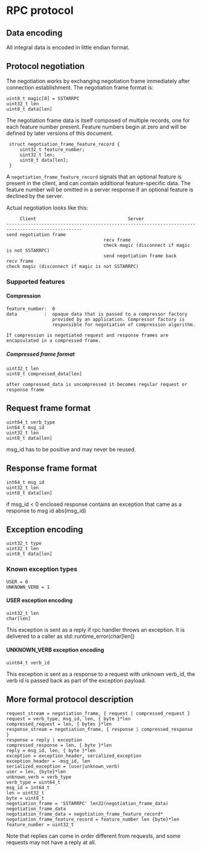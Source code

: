 # RPC protocol

## Data encoding

All integral data is encoded in little endian format.

## Protocol negotiation

The negotiation works by exchanging negotiation frame immediately after connection establishment. The negotiation frame format is:
    
    uint8_t magic[8] = SSTARRPC
    uint32_t len
    uint8_t data[len]

The negotiation frame data is itself composed of multiple records, one for each feature number present.  Feature numbers begin at zero and will be defined by later versions of this document.


     struct negotiation_frame_feature_record {
         uint32_t feature_number;
         uint32_t len;
         uint8_t data[len];
     }

A `negotiation_frame_feature_record` signals that an optional feature is present in the client, and can contain additional feature-specific data.  The feature number will be omitted in a server response if an optional feature is declined by the server.
    
Actual negotiation looks like this:
    
         Client                                  Server
    --------------------------------------------------------------------------------------------------
    send negotiation frame
                                        recv frame
                                        check magic (disconnect if magic is not SSTARRPC)
                                        send negotiation frame back
    recv frame
    check magic (disconnect if magic is not SSTARRPC)

### Supported features

#### Compression
    feature_number:  0
    data          :  opaque data that is passed to a compressor factory
                     provided by an application. Compressor factory is
                     responsible for negotiation of compression algorithm.

    If compression is negotiated request and response frames are encapsulated in a compressed frame.

##### Compressed frame format
    uint32_t len
    uint8_t compressed_data[len]

    after compressed_data is uncompressed it becomes regular request or response frame 

## Request frame format
    uint64_t verb_type
    int64_t msg_id
    uint32_t len
    uint8_t data[len]

msg_id has to be positive and may never be reused.

## Response frame format
    int64_t msg_id
    uint32_t len
    uint8_t data[len]
    
if msg_id < 0 enclosed response contains an exception that came as a response to msg id abs(msg_id)

## Exception encoding
    uint32_t type
    uint32_t len
    uint8_t data[len]

### Known exception types
    USER = 0
    UNKNOWN_VERB = 1
    
#### USER exception encoding

    uint32_t len
    char[len]

This exception is sent as a reply if rpc handler throws an exception.
It is delivered to a caller as std::runtime_error(char[len])

#### UNKNOWN_VERB exception encoding

    uint64_t verb_id
    
This exception is sent as a response to a request with unknown verb_id, the verb id is passed back as part of the exception payload.

## More formal protocol description

	request_stream = negotiation_frame, { request | compressed_request }
	request = verb_type, msg_id, len, { byte }*len
	compressed_request = len, { bytes }*len
	response_stream = negotiation_frame, { response | compressed_response }
	response = reply | exception
	compressed_response = len, { byte }*len
	reply = msg_id, len, { byte }*len
	exception = exception_header, serialized_exception
	exception_header = -msg_id, len
	serialized_exception = (user|unknown_verb)
	user = len, {byte}*len
	unknown_verb = verb_type
	verb_type = uint64_t
	msg_id = int64_t
	len = uint32_t
	byte = uint8_t
	negotiation_frame = 'SSTARRPC' len32(negotiation_frame_data) negotiation_frame_data
	negotiation_frame_data = negotiation_frame_feature_record*
	negotiation_frame_feature_record = feature_number len {byte}*len
	feature_number = uint32_t 

Note that replies can come in order different from requests, and some requests may not have a reply at all.


